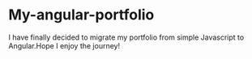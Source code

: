 # My-angular-portfolio

I have finally decided to migrate my portfolio from simple Javascript to Angular.Hope I enjoy the journey!
